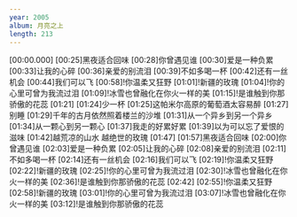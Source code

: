 ```yaml
---
year: 2005
album: 月亮之上
length: 213
---
```

[00:00.000]
[00:25]黑夜适合回味
[00:28]你曾遇见谁
[00:30]爱是一种负累
[00:33]让我的心碎
[00:36]亲爱的别流泪
[00:39]不如多喝一杯
[00:42]还有一丝机会
[00:44]我们可以飞
[00:58]!你温柔又狂野
[01:01]!新疆的玫瑰
[01:04]!你的心里可曾为我流过泪
[01:09]!冰雪也曾融化在你火一样的美
[01:15]!是谁触到你那骄傲的花蕊
[01:21]
[01:24]少一杯
[01:25]这帕米尔高原的葡萄酒太容易醉
[01:27]别睡
[01:29]千年的古月依然照着楼兰的沙堆
[01:31]从一个异乡到另一个异乡
[01:34]从一颗心到另一颗心
[01:37]我走的好累好累
[01:39]以为可以忘了爱恨的滋味
[01:42]越荒凉的山水 越绝世的玫瑰
[01:47]
[01:57]黑夜适合回味
[02:00]你曾遇见谁
[02:03]爱是一种负累
[02:05]让我的心碎
[02:08]亲爱的别流泪
[02:11]不如多喝一杯
[02:14]还有一丝机会
[02:16]我们可以飞
[02:19]!你温柔又狂野
[02:22]!新疆的玫瑰
[02:25]!你的心里可曾为我流过泪
[02:30]!冰雪也曾融化在你火一样的美
[02:36]!是谁触到你那骄傲的花蕊
[02:42]
[02:55]!你温柔又狂野
[02:58]!新疆的玫瑰
[03:01]!你的心里可曾为我流过泪
[03:07]!冰雪也曾融化在你火一样的美
[03:12]!是谁触到你那骄傲的花蕊
